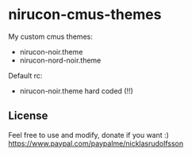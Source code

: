 # nirucon-cmus-themes
My custom cmus themes:

- nirucon-noir.theme
- nirucon-nord-noir.theme

Default rc:
- nirucon-noir.theme hard coded (!!)

## License

Feel free to use and modify, donate if you want :) https://www.paypal.com/paypalme/nicklasrudolfsson
